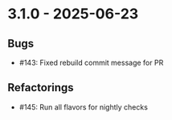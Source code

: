 # 3.1.0 - 2025-06-23

## Bugs

 - #143: Fixed rebuild commit message for PR

## Refactorings

 - #145: Run all flavors for nightly checks
